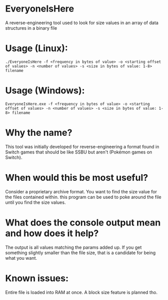 # EveryoneIsHere
A reverse-engineering tool used to look for size values in an array of data structures in a binary file

# Usage (Linux):
```
./EveryoneIsHere -f <frequency in bytes of value> -o <starting offset of values> -n <number of values> -s <size in bytes of value: 1-8> filename
```

# Usage (Windows):
```
EveryoneIsHere.exe -f <frequency in bytes of value> -o <starting offset of values> -n <number of values> -s <size in bytes of value: 1-8> filename
```

# Why the name?
This tool was initially developed for reverse-engineering a format found in Switch games that should be like SSBU but aren't (Pokémon games on Switch).

# When would this be most useful?
Consider a proprietary archive format.  You want to find the size value for the files contained within.  this program can be used to poke around the file until you find the size values.

# What does the console output mean and how does it help?
The output is all values matching the params added up.  If you get something slightly smaller than the file size, that is a candidate for being what you want.

# Known issues:
Entire file is loaded into RAM at once.  A block size feature is planned tho.
